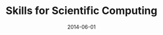 ---
title: "Skills for Scientific Computing"
collection: talks
permalink: /talks/2014-06-01-Skills-for-Scientific-Computing
location: "Ithaca, NY, USA"
type: Invited Presentation
date: 2014-06-01
venue: 'Software Carpentry Workshop, Statistical Computing Unit, Cornell University'
paperurl: 'https://gdevenyi.github.io/2014-06-04-cornell/'
citation: '<b>Devenyi, Gabriel A</b>, Ory, Jeremey, &quot;<i>Skills for Scientific Computing</i>.&quot; Software Carpentry Workshop, Statistical Computing Unit, Cornell University, 2014.'
---